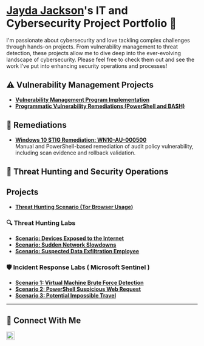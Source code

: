 # <a href="https://www.linkedin.com/in/jayda-jackson/">Jayda Jackson</a>'s IT and Cybersecurity Project Portfolio 🔐

I'm passionate about cybersecurity and love tackling complex challenges through hands-on projects. From vulnerability management to threat detection, these projects allow me to dive deep into the ever-evolving landscape of cybersecurity. Please feel free to check them out and see the work I’ve put into enhancing security operations and processes!


## ⚠️ Vulnerability Management Projects

- **[Vulnerability Management Program Implementation](https://github.com/JaydJac/Vulnerability-Managment-Program)**
- **[Programmatic Vulnerability Remediations (PowerShell and BASH)](https://github.com/joshcybertest/programmatic-vulnerability-remediations)**

## 🔧 Remediations

- **[Windows 10 STIG Remediation: WN10-AU-000500](https://github.com/JaydJac/windows10-stig-remediation)**  
  Manual and PowerShell-based remediation of audit policy vulnerability, including scan evidence and rollback validation.

## 🚨 Threat Hunting and Security Operations

## Projects

- **[Threat Hunting Scenario (Tor Browser Usage)](https://github.com/JaydJac/threat-hunting-scenario-tor)**
  
### 🔍 Threat Hunting Labs

- **[Scenario: Devices Exposed to the Internet](https://github.com/JaydJac/Devices-Exposed-to-the-Internet)**
- **[Scenario: Sudden Network Slowdowns](https://github.com/JaydJac/Sudden-Network-Slowdowns)**
- **[Scenario: Suspected Data Exfiltration Employee](https://github.com/JaydJac/Suspected-Data-Exfiltration-Employee)**

### 🛡 Incident Response Labs ( Microsoft Sentinel )

- **[Scenario 1: Virtual Machine Brute Force Detection](https://github.com/JaydJac/Virtual-Machine-Brute-Force-Detection)**
- **[Scenario 2: PowerShell Suspicious Web Request](https://github.com/JaydJac/PowerShell-Suspicious-Web-Request)**
- **[Scenario 3: Potential Impossible Travel](https://github.com/JaydJac/Potential-Impossible-Travel)**


<hr/>

## 🤳 Connect With Me

[<img align="left" alt="___________ | LinkedIn" width="22px" src="https://cdn.jsdelivr.net/npm/simple-icons@v3/icons/linkedin.svg" />][linkedin]


[twitter]: https://twitter.com/___________
[youtube]: https://www.youtube.com/c/___________
[instagram]: https://www.instagram.com/___________
[linkedin]: https://linkedin.com/in/___________

<!--
<img width="35" alt="image" src="https://github.com/user-attachments/assets/2f41c7cd-5ea8-4475-b451-a37161b6c3fb"> 
<img width="35" alt="image" src="https://github.com/user-attachments/assets/77649969-9910-4994-8b96-74a116cfb2a8">
-->
